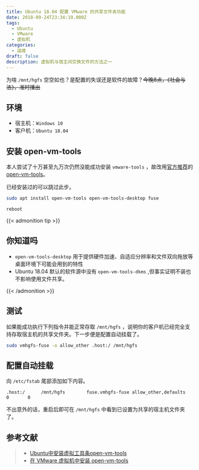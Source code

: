 ```yaml
---
title: Ubuntu 18.04 配置 VMware 的共享文件夹功能
date: 2018-09-24T23:34:19.000Z
tags:
  - Ubuntu
  - VMware
  - 虚拟机
categories:
  - 运维
draft: false
description: 虚拟机与宿主间交换文件的方法之一
---
```


为啥 `/mnt/hgfs` 空空如也？是配置的失误还是软件的故障？~~今晚8点，《社会与法》，准时播出~~

<!--more-->

## 环境

- 宿主机：`Windows 10`
- 客户机：`Ubuntu 18.04`

## 安装 open-vm-tools

本人尝试了十万甚至九万次仍然没能成功安装 `vmware-tools` ，故改用[官方推荐](https://kb.vmware.com/s/article/2073803)的 [open-vm-tools](https://github.com/vmware/open-vm-tools)。

已经安装过的可以跳过此步。

```bash
sudo apt install open-vm-tools open-vm-tools-desktop fuse

reboot
```

{{< admonition tip >}}

## 你知道吗

- `open-vm-tools-desktop` 用于提供硬件加速、自适应分辨率和文件双向拖放等桌面环境下可能会用到的特性
- Ubuntu 18.04 默认的软件源中没有 `open-vm-tools-dkms` ,但事实证明不装也不影响使用文件共享。

{{< /admonition >}}

## 测试

如果能成功执行下列指令并能正常存取 `/mnt/hgfs` ，说明你的客户机已经完全支持存取宿主机的共享文件夹。下一步便是配置自动挂载了。

```bash
sudo vmhgfs-fuse -o allow_other .host:/ /mnt/hgfs
```

## 配置自动挂载

向 `/etc/fstab` 尾部添加如下内容。

```shell
.host:/      /mnt/hgfs        fuse.vmhgfs-fuse allow_other,defaults   0       0
```

不出意外的话，重启后即可在 `/mnt/hgfs` 中看到已设置为共享的宿主机文件夹了。

## 参考文献

> - [Ubuntu中安装虚拟工具条open-vm-tools](https://jingyan.baidu.com/article/54b6b9c0982f2f2d593b4762.html)
> - [在 VMware 虚拟机中安装 open-vm-tools](https://zhuanlan.zhihu.com/p/22488904)

